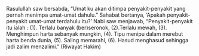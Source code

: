  Rasulullah saw bersabda, “Umat ku akan ditimpa penyakit-penyakit yang pernah menimpa umat-umat dahulu.” Sahabat bertanya, ‘Apakah penyakit-penyakit umat-umat terdahulu itu?’ Nabi saw menjawab, “Penyakit-penyakit itu ialah : (1). Terlalu banyak (ber)seronok, (2).Terlalu mewah, (3). Menghimpun harta sebanyak mungkin, (4). Tipu menipu dalam merebut harta benda dunia, (5). Saling memarahi, (6). Hasud menghasud sehingga jadi zalim menzalimi.” (Riwayat Hakim)
